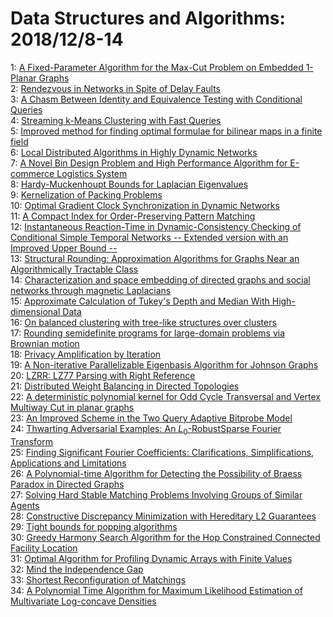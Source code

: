 # Data Structures and Algorithms: 2018/12/8-14  
1: [A Fixed-Parameter Algorithm for the Max-Cut Problem on Embedded 1-Planar  Graphs](https://doi.org/10.48550/arXiv.1803.10983)  
2: [Rendezvous in Networks in Spite of Delay Faults](https://doi.org/10.48550/arXiv.1402.2760)  
3: [A Chasm Between Identity and Equivalence Testing with Conditional  Queries](https://doi.org/10.48550/arXiv.1411.7346)  
4: [Streaming k-Means Clustering with Fast Queries](https://doi.org/10.48550/arXiv.1701.03826)  
5: [Improved method for finding optimal formulae for bilinear maps in a  finite field](https://doi.org/10.48550/arXiv.1705.07728)  
6: [Local Distributed Algorithms in Highly Dynamic Networks](https://doi.org/10.48550/arXiv.1802.10199)  
7: [A Novel Bin Design Problem and High Performance Algorithm for E-commerce  Logistics System](https://doi.org/10.48550/arXiv.1812.02565)  
8: [Hardy-Muckenhoupt Bounds for Laplacian Eigenvalues](https://doi.org/10.48550/arXiv.1812.02841)  
9: [Kernelization of Packing Problems](https://doi.org/10.48550/arXiv.1812.03155)  
10: [Optimal Gradient Clock Synchronization in Dynamic Networks](https://doi.org/10.48550/arXiv.1005.2894)  
11: [A Compact Index for Order-Preserving Pattern Matching](https://doi.org/10.48550/arXiv.1606.05724)  
12: [Instantaneous Reaction-Time in Dynamic-Consistency Checking of  Conditional Simple Temporal Networks -- Extended version with an Improved  Upper Bound --](https://doi.org/10.48550/arXiv.1608.04132)  
13: [Structural Rounding: Approximation Algorithms for Graphs Near an  Algorithmically Tractable Class](https://doi.org/10.48550/arXiv.1806.02771)  
14: [Characterization and space embedding of directed graphs and social  networks through magnetic Laplacians](https://doi.org/10.48550/arXiv.1812.02160)  
15: [Approximate Calculation of Tukey's Depth and Median With  High-dimensional Data](https://doi.org/10.48550/arXiv.1812.03174)  
16: [On balanced clustering with tree-like structures over clusters](https://doi.org/10.48550/arXiv.1812.03535)  
17: [Rounding semidefinite programs for large-domain problems via Brownian  motion](https://doi.org/10.48550/arXiv.1812.03572)  
18: [Privacy Amplification by Iteration](https://doi.org/10.48550/arXiv.1808.06651)  
19: [A Non-iterative Parallelizable Eigenbasis Algorithm for Johnson Graphs](https://doi.org/10.48550/arXiv.1812.04230)  
20: [LZRR: LZ77 Parsing with Right Reference](https://doi.org/10.48550/arXiv.1812.04261)  
21: [Distributed Weight Balancing in Directed Topologies](https://doi.org/10.48550/arXiv.1812.04431)  
22: [A deterministic polynomial kernel for Odd Cycle Transversal and Vertex  Multiway Cut in planar graphs](https://doi.org/10.48550/arXiv.1810.01136)  
23: [An Improved Scheme in the Two Query Adaptive Bitprobe Model](https://doi.org/10.48550/arXiv.1812.04802)  
24: [Thwarting Adversarial Examples: An $L_0$-RobustSparse Fourier Transform](https://doi.org/10.48550/arXiv.1812.05013)  
25: [Finding Significant Fourier Coefficients: Clarifications,  Simplifications, Applications and Limitations](https://doi.org/10.48550/arXiv.1607.01842)  
26: [A Polynomial-time Algorithm for Detecting the Possibility of Braess  Paradox in Directed Graphs](https://doi.org/10.48550/arXiv.1610.09320)  
27: [Solving Hard Stable Matching Problems Involving Groups of Similar Agents](https://doi.org/10.48550/arXiv.1708.04109)  
28: [Constructive Discrepancy Minimization with Hereditary L2 Guarantees](https://doi.org/10.48550/arXiv.1711.02860)  
29: [Tight bounds for popping algorithms](https://doi.org/10.48550/arXiv.1807.01680)  
30: [Greedy Harmony Search Algorithm for the Hop Constrained Connected  Facility Location](https://doi.org/10.48550/arXiv.1808.06958)  
31: [Optimal Algorithm for Profiling Dynamic Arrays with Finite Values](https://doi.org/10.48550/arXiv.1812.05306)  
32: [Mind the Independence Gap](https://doi.org/10.48550/arXiv.1812.05316)  
33: [Shortest Reconfiguration of Matchings](https://doi.org/10.48550/arXiv.1812.05419)  
34: [A Polynomial Time Algorithm for Maximum Likelihood Estimation of  Multivariate Log-concave Densities](https://doi.org/10.48550/arXiv.1812.05524)  